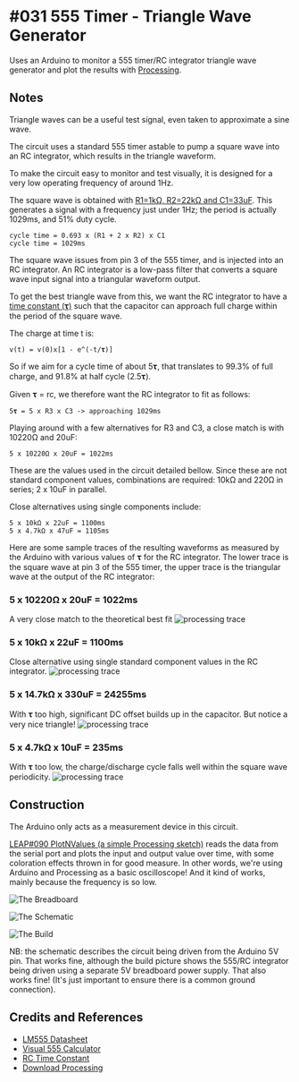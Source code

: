 # #031 555 Timer - Triangle Wave Generator

Uses an Arduino to monitor a 555 timer/RC integrator triangle wave generator and plot the results with [Processing](https://www.processing.org).

## Notes

Triangle waves can be a useful test signal, even taken to approximate a sine wave.

The circuit uses a standard 555 timer astable to pump a square wave into an RC integrator,
which results in the triangle waveform.

To make the circuit easy to monitor and test visually, it is designed for a very low operating frequency of around 1Hz.

The square wave is obtained with [R1=1kΩ, R2=22kΩ and C1=33uF](https://visual555.tardate.com/?mode=astable&r1=1&r2=22&c=33).
This generates a signal with a frequency just under 1Hz; the period is actually 1029ms, and 51% duty cycle.

    cycle time = 0.693 x (R1 + 2 x R2) x C1
    cycle time = 1029ms

The square wave issues from pin 3 of the 555 timer, and is injected into an RC integrator.
An RC integrator is a low-pass filter that converts a square wave input signal into a triangular waveform output.

To get the best triangle wave from this, we want the RC integrator to have a
[time constant (𝛕)](http://en.wikipedia.org/wiki/RC_time_constant)
such that the capacitor can approach full charge within the period of the square wave.

The charge at time t is:

    v(t) = v(0)x[1 - e^(-t/𝛕)]

So if we aim for a cycle time of about 5𝛕, that translates to 99.3% of full charge, and 91.8% at half cycle (2.5𝛕).

Given 𝛕 = rc, we therefore want the RC integrator to fit as follows:

    5𝛕 = 5 x R3 x C3 -> approaching 1029ms

Playing around with a few alternatives for R3 and C3, a close match is with 10220Ω and 20uF:

    5 x 10220Ω x 20uF = 1022ms

These are the values used in the circuit detailed bellow. Since these are not standard component values, combinations are required:
10kΩ and 220Ω in series; 2 x 10uF in parallel.

Close alternatives using single components include:

    5 x 10kΩ x 22uF = 1100ms
    5 x 4.7kΩ x 47uF = 1105ms

Here are some sample traces of the resulting waveforms as measured by the Arduino with various values of 𝛕 for the RC integrator.
The lower trace is the square wave at pin 3 of the 555 timer,
the upper trace is the triangular wave at the output of the RC integrator:

### 5 x 10220Ω x 20uF = 1022ms

A very close match to the theoretical best fit
![processing trace](./assets/processing_trace_10220x20.png?raw=true)

### 5 x 10kΩ x 22uF = 1100ms

Close alternative using single standard component values in the RC integrator.
![processing trace](./assets/processing_trace_10000x22.png?raw=true)

### 5 x 14.7kΩ x 330uF = 24255ms

With 𝛕 too high, significant DC offset builds up in the capacitor. But notice a very nice triangle!
![processing trace](./assets/processing_trace_14700x330.png?raw=true)

### 5 x 4.7kΩ x 10uF = 235ms

With 𝛕 too low, the charge/discharge cycle falls well within the square wave periodicity.
![processing trace](./assets/processing_trace_4700x10.png?raw=true)

## Construction

The Arduino only acts as a measurement device in this circuit.

[LEAP#090 PlotNValues (a simple Processing sketch)](../../../playground/PlotNValues/)
reads the data from the serial port and plots the input and output value over time, with some coloration effects thrown in for good measure. In other words, we're using Arduino and Processing as a basic oscilloscope! And it kind of works, mainly because the frequency is so low.

![The Breadboard](./assets/TriangleWaveGen_bb.jpg?raw=true)

![The Schematic](./assets/TriangleWaveGen_schematic.jpg?raw=true)

![The Build](./assets/TriangleWaveGen_build.jpg?raw=true)

NB: the schematic describes the circuit being driven from the Arduino 5V pin.
That works fine, although the build picture shows the 555/RC integrator being driven using a separate 5V breadboard power supply.
That also works fine! (It's just important to ensure there is a common ground connection).

## Credits and References

* [LM555 Datasheet](https://www.futurlec.com/Linear/LM555CN.shtml)
* [Visual 555 Calculator](https://visual555.tardate.com)
* [RC Time Constant](http://en.wikipedia.org/wiki/RC_time_constant)
* [Download Processing](https://www.processing.org/download/)
